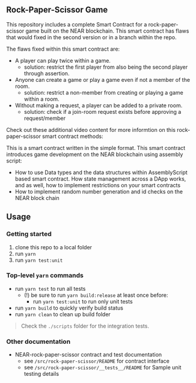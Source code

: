 ## Rock-Paper-Scissor Game
This repository includes a complete Smart Contract for a rock-paper-scissor game built on the NEAR blockchain. This smart contract has flaws that would fixed in the second version or in a branch within the repo.

The flaws fixed within this smart contract are:
- A player can play twice within a game. 
  - solution: restrict the first player from also being the second player through assertion.
- Anyone can create a game or play a game even if not a member of the room.
  - solution: restrict a non-member from creating or playing a game within a room.
- Without making a request, a player can be added to a private room.
  - solution: check if a join-room request exists before approving a request/member

Check out these additional video content for more informtion on this rock-paper-scissor smart contract methods:


This is a smart contract written in the simple format. This smart contract introduces game development on the NEAR blockchain using assembly script:
- How to use Data types and the data structures within AssemblyScript based smart contract. How state management across a DApp works, and as well, how to implement restrictions on your smart contracts 
- How to implement random number generation and id checks on the NEAR block chain


## Usage

### Getting started

1. clone this repo to a local folder
2. run `yarn`
3. run `yarn test:unit`

### Top-level `yarn` commands

- run `yarn test` to run all tests
  - (!) be sure to run `yarn build:release` at least once before:
    - run `yarn test:unit` to run only unit tests
- run `yarn build` to quickly verify build status
- run `yarn clean` to clean up build folder

> Check the `./scripts` folder for the integration tests.

### Other documentation

- NEAR-rock-paper-scissor contract and test documentation
  - see `/src/rock-paper-scissor/README` for contract interface
  - see `/src/rock-paper-scissor/__tests__/README` for Sample unit testing details